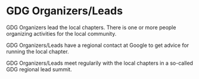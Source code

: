 # GDG Organizers/Leads

GDG Organizers lead the local chapters. There is one or more people organizing activities for the local community.

GDG Organizers/Leads have a regional contact at Google to get advice for running the local chapter.

GDG Organizers/Leads meet regularily with the local chapters in a so-called GDG regional lead summit.
